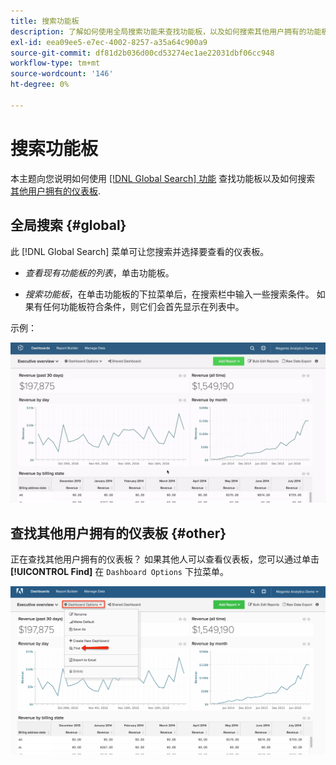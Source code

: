 ```yaml
---
title: 搜索功能板
description: 了解如何使用全局搜索功能来查找功能板，以及如何搜索其他用户拥有的功能板。
exl-id: eea09ee5-e7ec-4002-8257-a35a64c900a9
source-git-commit: df81d2b036d00cd53274ec1ae22031dbf06cc948
workflow-type: tm+mt
source-wordcount: '146'
ht-degree: 0%

---
```


# 搜索功能板

本主题向您说明如何使用 [[!DNL Global Search] 功能](#global) 查找功能板以及如何搜索 [其他用户拥有的仪表板](#other).

## 全局搜索 {#global}

此 [!DNL Global Search] 菜单可让您搜索并选择要查看的仪表板。

* *查看现有功能板的列表*，单击功能板。

* *搜索功能板*，在单击功能板的下拉菜单后，在搜索栏中输入一些搜索条件。 如果有任何功能板符合条件，则它们会首先显示在列表中。

示例：

![功能板全局搜索](../../assets/dboard-global-search.gif)

## 查找其他用户拥有的仪表板 {#other}

正在查找其他用户拥有的仪表板？ 如果其他人可以查看仪表板，您可以通过单击 **[!UICONTROL Find]** 在 `Dashboard Options` 下拉菜单。

![查找功能板](../../assets/find-dboards-other-owners.png)
